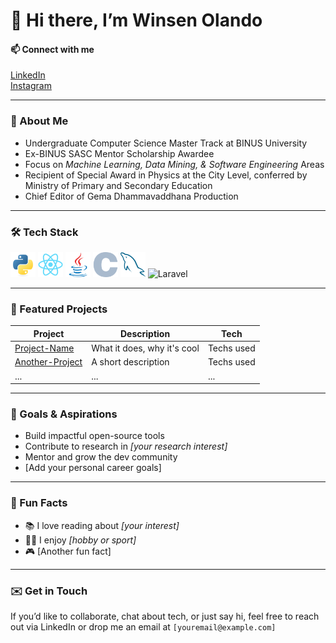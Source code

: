 # 👋 Hi there, I’m Winsen Olando

#### 📫 Connect with me

[LinkedIn](https://www.linkedin.com/in/winsen-olando-1b3b32310)  
[Instagram](https://www.instagram.com/winsen_olando)

---

### 💼 About Me

- Undergraduate Computer Science Master Track at BINUS University
- Ex-BINUS SASC Mentor Scholarship Awardee
- Focus on _Machine Learning, Data Mining, & Software Engineering_ Areas
- Recipient of Special Award in Physics at the City Level, conferred by Ministry of Primary and Secondary Education
- Chief Editor of Gema Dhammavaddhana Production

---

### 🛠 Tech Stack

<p align="left">
  <img src="https://raw.githubusercontent.com/devicons/devicon/master/icons/python/python-original.svg" alt="Python" width="40" height="40"/> 
  <img src="https://raw.githubusercontent.com/devicons/devicon/master/icons/react/react-original.svg" alt="React" width="40" height="40"/>
  <img src="https://raw.githubusercontent.com/devicons/devicon/master/icons/java/java-original.svg" alt="Java" width="40" height="40"/> 
  <img src="https://raw.githubusercontent.com/devicons/devicon/master/icons/c/c-original.svg" alt="C" width="40" height="40"/>
  <img src="https://raw.githubusercontent.com/devicons/devicon/master/icons/mysql/mysql-original.svg" alt="MySQL" width="40" height="40"/> 
  <img src="https://camo.githubusercontent.com/d1865eb67e9a7175cab0fd3b47508da75dcee4b0460f9043bde1d5af54e0530b/68747470733a2f2f63646e2e6a7364656c6976722e6e65742f67682f64657669636f6e732f64657669636f6e2f69636f6e732f6c61726176656c2f6c61726176656c2d6f726967696e616c2e737667" alt="Laravel" width="40" height="40"/>
</p>

---

### 🚀 Featured Projects

| Project                 | Description                 | Tech       |
| ----------------------- | --------------------------- | ---------- |
| [Project-Name](link)    | What it does, why it's cool | Techs used |
| [Another-Project](link) | A short description         | Techs used |
| ...                     | ...                         | ...        |

---

### 🎯 Goals & Aspirations

- Build impactful open-source tools
- Contribute to research in _[your research interest]_
- Mentor and grow the dev community
- [Add your personal career goals]

---

### 🧩 Fun Facts

- 📚 I love reading about _[your interest]_
- 🏃‍♂️ I enjoy _[hobby or sport]_
- 🎮 [Another fun fact]

---

### ✉️ Get in Touch

If you’d like to collaborate, chat about tech, or just say hi, feel free to reach out via LinkedIn or drop me an email at `[youremail@example.com]`
